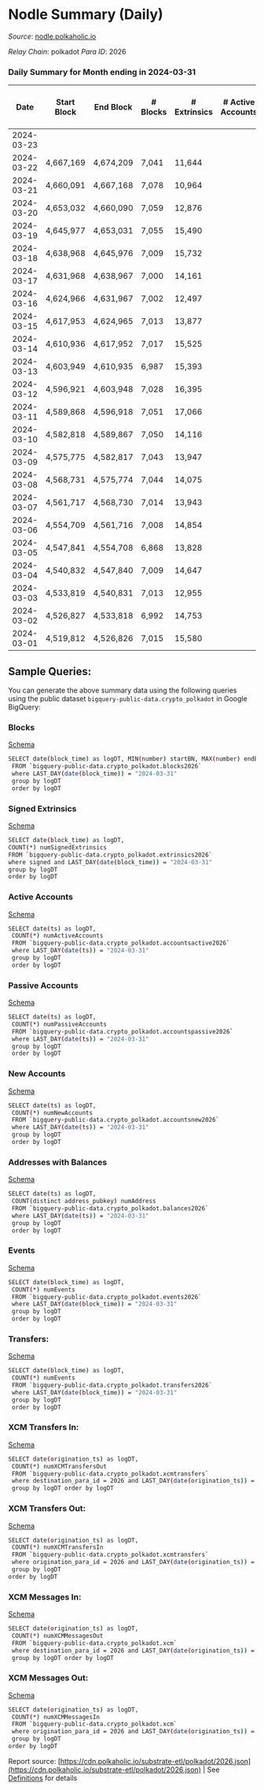 # Nodle Summary (Daily)

_Source_: [nodle.polkaholic.io](https://nodle.polkaholic.io)

*Relay Chain*: polkadot
*Para ID*: 2026



### Daily Summary for Month ending in 2024-03-31


| Date    | Start Block | End Block | # Blocks | # Extrinsics | # Active Accounts | # Passive Accounts | # New Accounts | # Addresses | # Events  | # Transfers ($USD) | # XCM Transfers In ($USD) | # XCM Transfers Out ($USD) | # XCM In | # XCM Out | Issues |
|---------|-------------|-----------|----------|--------------|-------------------|--------------------|----------------|-------------|-----------|--------------------|---------------------------|----------------------------|----------|-----------|--------|
| 2024-03-23 |  |  |  |  |  |  |  |  |  |   |   |   |  |  |  |
| 2024-03-22 | 4,667,169 | 4,674,209 | 7,041 | 11,644 |  |  |  | 1,032,927 | 354,250 | 258,091 ($69.68) |   |   |  |  |  |
| 2024-03-21 | 4,660,091 | 4,667,168 | 7,078 | 10,964 |  |  |  | 1,030,978 | 336,548 | 249,014  |   |   |  |  |  |
| 2024-03-20 | 4,653,032 | 4,660,090 | 7,059 | 12,876 |  |  |  | 1,029,080 | 341,249 | 240,299  |   |   |  |  |  |
| 2024-03-19 | 4,645,977 | 4,653,031 | 7,055 | 15,490 |  |  |  | 1,028,960 | 436,809 | 309,943 ($1,412.98) |   |   |  |  |  |
| 2024-03-18 | 4,638,968 | 4,645,976 | 7,009 | 15,732 |  |  |  | 1,028,075 | 454,381 | 325,436 ($0.83) |   |   |  |  |  |
| 2024-03-17 | 4,631,968 | 4,638,967 | 7,000 | 14,161 |  |  |  | 1,025,991 | 424,050 | 305,411 ($99.20) |   |   |  |  |  |
| 2024-03-16 | 4,624,966 | 4,631,967 | 7,002 | 12,497 |  |  |  | 1,024,263 | 401,537 | 297,674  |   |   |  |  |  |
| 2024-03-15 | 4,617,953 | 4,624,965 | 7,013 | 13,877 |  |  |  | 1,022,895 | 430,489 | 312,375  |   |   |  |  |  |
| 2024-03-14 | 4,610,936 | 4,617,952 | 7,017 | 15,525 |  |  |  | 1,020,898 | 451,010 | 320,764 ($0.06) |   |   |  |  |  |
| 2024-03-13 | 4,603,949 | 4,610,935 | 6,987 | 15,393 |  |  |  | 1,019,193 | 455,306 | 326,240 ($0.16) |   |   |  |  |  |
| 2024-03-12 | 4,596,921 | 4,603,948 | 7,028 | 16,395 |  |  |  | 1,016,900 | 458,552 | 324,007  |   |   |  |  |  |
| 2024-03-11 | 4,589,868 | 4,596,918 | 7,051 | 17,066 |  |  |  | 1,014,332 | 453,599 | 315,834 ($1,053.60) |   |   |  |  |  |
| 2024-03-10 | 4,582,818 | 4,589,867 | 7,050 | 14,116 |  |  |  | 1,012,493 | 423,096 | 303,920  |   |   |  |  |  |
| 2024-03-09 | 4,575,775 | 4,582,817 | 7,043 | 13,947 |  |  |  | 1,010,626 | 419,671 | 300,618  |   |   |  |  |  |
| 2024-03-08 | 4,568,731 | 4,575,774 | 7,044 | 14,075 |  |  |  | 1,008,687 | 426,055 | 305,618  |   |   |  |  |  |
| 2024-03-07 | 4,561,717 | 4,568,730 | 7,014 | 13,943 |  |  |  | 1,006,888 | 424,087 | 306,039 ($0.08) |   |   |  |  |  |
| 2024-03-06 | 4,554,709 | 4,561,716 | 7,008 | 14,854 |  |  |  | 1,005,151 | 433,146 | 308,351  |   |   |  |  |  |
| 2024-03-05 | 4,547,841 | 4,554,708 | 6,868 | 13,828 |  |  |  | 1,003,675 | 426,386 | 310,356  |   |   |  |  |  |
| 2024-03-04 | 4,540,832 | 4,547,840 | 7,009 | 14,647 |  |  |  | 1,001,832 | 434,441 | 312,065  |   |   |  |  |  |
| 2024-03-03 | 4,533,819 | 4,540,831 | 7,013 | 12,955 |  |  |  | 999,680 | 407,361 | 300,320  |   |   |  |  |  |
| 2024-03-02 | 4,526,827 | 4,533,818 | 6,992 | 14,753 |  |  |  | 997,681 | 430,204 | 303,323 ($0.11) |   |   |  |  |  |
| 2024-03-01 | 4,519,812 | 4,526,826 | 7,015 | 15,580 |  |  |  | 995,318 | 440,035 | 307,663  |   |   |  |  |  |

## Sample Queries:
You can generate the above summary data using the following queries using the public dataset `bigquery-public-data.crypto_polkadot` in Google BigQuery:


### Blocks 

[Schema](https://github.com/colorfulnotion/substrate-etl/blob/main/schema/blocks.json)

```bash
SELECT date(block_time) as logDT, MIN(number) startBN, MAX(number) endBN, COUNT(*) numBlocks 
 FROM `bigquery-public-data.crypto_polkadot.blocks2026`  
 where LAST_DAY(date(block_time)) = "2024-03-31" 
 group by logDT 
 order by logDT
```

### Signed Extrinsics 

[Schema](https://github.com/colorfulnotion/substrate-etl/blob/main/schema/extrinsics.json)

```bash
SELECT date(block_time) as logDT, 
COUNT(*) numSignedExtrinsics 
FROM `bigquery-public-data.crypto_polkadot.extrinsics2026`  
where signed and LAST_DAY(date(block_time)) = "2024-03-31" 
group by logDT 
order by logDT
```

### Active Accounts 

[Schema](https://github.com/colorfulnotion/substrate-etl/blob/main/schema/accountsactive.json)

```bash
SELECT date(ts) as logDT, 
 COUNT(*) numActiveAccounts 
 FROM `bigquery-public-data.crypto_polkadot.accountsactive2026` 
 where LAST_DAY(date(ts)) = "2024-03-31" 
 group by logDT 
 order by logDT
```

### Passive Accounts 

[Schema](https://github.com/colorfulnotion/substrate-etl/blob/main/schema/accountspassive.json)

```bash
SELECT date(ts) as logDT, 
 COUNT(*) numPassiveAccounts 
 FROM `bigquery-public-data.crypto_polkadot.accountspassive2026` 
 where LAST_DAY(date(ts)) = "2024-03-31" 
 group by logDT 
 order by logDT
```

### New Accounts 

[Schema](https://github.com/colorfulnotion/substrate-etl/blob/main/schema/accountsnew.json)

```bash
SELECT date(ts) as logDT, 
 COUNT(*) numNewAccounts 
 FROM `bigquery-public-data.crypto_polkadot.accountsnew2026` 
 where LAST_DAY(date(ts)) = "2024-03-31" 
 group by logDT
 order by logDT
```

### Addresses with Balances 

[Schema](https://github.com/colorfulnotion/substrate-etl/blob/main/schema/balances.json)

```bash
SELECT date(ts) as logDT,
 COUNT(distinct address_pubkey) numAddress 
 FROM `bigquery-public-data.crypto_polkadot.balances2026` 
 where LAST_DAY(date(ts)) = "2024-03-31" 
 group by logDT 
 order by logDT
```

### Events 

[Schema](https://github.com/colorfulnotion/substrate-etl/blob/main/schema/events.json)

```bash
SELECT date(block_time) as logDT, 
 COUNT(*) numEvents 
 FROM `bigquery-public-data.crypto_polkadot.events2026` 
 where LAST_DAY(date(block_time)) = "2024-03-31" 
 group by logDT 
 order by logDT
```

### Transfers:

[Schema](https://github.com/colorfulnotion/substrate-etl/blob/main/schema/transfers.json)

```bash
SELECT date(block_time) as logDT, 
 COUNT(*) numEvents 
 FROM `bigquery-public-data.crypto_polkadot.transfers2026` 
 where LAST_DAY(date(block_time)) = "2024-03-31" 
 group by logDT 
 order by logDT
```

### XCM Transfers In: 

[Schema](https://github.com/colorfulnotion/substrate-etl/blob/main/schema/xcmtransfers.json)

```bash
SELECT date(origination_ts) as logDT, 
 COUNT(*) numXCMTransfersOut 
 FROM `bigquery-public-data.crypto_polkadot.xcmtransfers` 
 where destination_para_id = 2026 and LAST_DAY(date(origination_ts)) = "2024-03-31" 
 group by logDT order by logDT
```

### XCM Transfers Out: 

[Schema](https://github.com/colorfulnotion/substrate-etl/blob/main/schema/xcmtransfers.json)

```bash
SELECT date(origination_ts) as logDT, 
 COUNT(*) numXCMTransfersIn 
 FROM `bigquery-public-data.crypto_polkadot.xcmtransfers` 
 where origination_para_id = 2026 and LAST_DAY(date(origination_ts)) = "2024-03-31" 
 group by logDT 
order by logDT
```

### XCM Messages In: 

[Schema](https://github.com/colorfulnotion/substrate-etl/blob/main/schema/xcm.json)

```bash
SELECT date(origination_ts) as logDT, 
 COUNT(*) numXCMMessagesOut 
 FROM `bigquery-public-data.crypto_polkadot.xcm` 
 where destination_para_id = 2026 and LAST_DAY(date(origination_ts)) = "2024-03-31" 
 group by logDT order by logDT
```

### XCM Messages Out: 

[Schema](https://github.com/colorfulnotion/substrate-etl/blob/main/schema/xcm.json)

```bash
SELECT date(origination_ts) as logDT, 
 COUNT(*) numXCMMessagesIn 
 FROM `bigquery-public-data.crypto_polkadot.xcm` 
 where origination_para_id = 2026 and LAST_DAY(date(origination_ts)) = "2024-03-31" 
 group by logDT 
order by logDT
```


Report source: [https://cdn.polkaholic.io/substrate-etl/polkadot/2026.json](https://cdn.polkaholic.io/substrate-etl/polkadot/2026.json) | See [Definitions](/DEFINITIONS.md) for details
